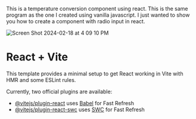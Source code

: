 
This is a temperature conversion component using react. This is the same program as the one I created using vanilla javascript. I just wanted to show you how to create a component with radio input in react.

![Screen Shot 2024-02-18 at 4 09 10 PM](https://github.com/JonathanRaposo/temperute-conversion-component-react/assets/67019470/32a94f1c-0edb-4ee4-9a65-a04124da03b2)




# React + Vite

This template provides a minimal setup to get React working in Vite with HMR and some ESLint rules.

Currently, two official plugins are available:

- [@vitejs/plugin-react](https://github.com/vitejs/vite-plugin-react/blob/main/packages/plugin-react/README.md) uses [Babel](https://babeljs.io/) for Fast Refresh
- [@vitejs/plugin-react-swc](https://github.com/vitejs/vite-plugin-react-swc) uses [SWC](https://swc.rs/) for Fast Refresh
